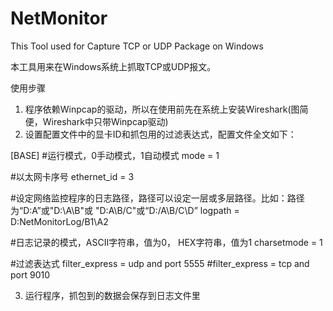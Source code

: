# NetMonitor
This Tool used for Capture TCP or UDP Package on Windows

本工具用来在Windows系统上抓取TCP或UDP报文。

使用步骤
1. 程序依赖Winpcap的驱动，所以在使用前先在系统上安装Wireshark(图简便，Wireshark中只带Winpcap驱动)
2. 设置配置文件中的显卡ID和抓包用的过滤表达式，配置文件全文如下：

[BASE]
#运行模式，0手动模式，1自动模式
mode = 1

#以太网卡序号
ethernet_id = 3

#设定网络监控程序的日志路径，路径可以设定一层或多层路径。比如：路径为“D:A”或"D:\A\B"或 "D:A\B/C"或“D:/A\B/C\D”
logpath = D:NetMonitorLog/B1\A2

#日志记录的模式，ASCII字符串，值为0， HEX字符串，值为1
charsetmode = 1

#过滤表达式
filter_express = udp and port 5555
#filter_express = tcp and port 9010

3. 运行程序，抓包到的数据会保存到日志文件里
